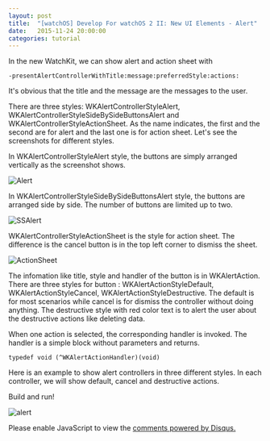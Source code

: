 ```yaml
---
layout: post
title:  "[watchOS] Develop For watchOS 2 II: New UI Elements - Alert"
date:   2015-11-24 20:00:00
categories: tutorial
---
```

In the new WatchKit, we can show alert and action sheet with

    -presentAlertControllerWithTitle:message:preferredStyle:actions:

It's obvious that the title and the message are the messages to the user.

There are three styles: WKAlertControllerStyleAlert, WKAlertControllerStyleSideBySideButtonsAlert and WKAlertControllerStyleActionSheet. As the name indicates, the first and the second are for alert and the last one is for action sheet. Let's see the screenshots for different styles.

In WKAlertControllerStyleAlert style, the buttons are simply arranged vertically as the screenshot shows.

 ![Alert](https://db.tt/YpMk8EAV)

In WKAlertControllerStyleSideBySideButtonsAlert style, the buttons are arranged side by side. The number of buttons are limited up to two.

 ![SSAlert](https://db.tt/KQ8nMwnK)

WKAlertControllerStyleActionSheet is the style for action sheet. The difference is the cancel button is in the top left corner to dismiss the sheet.

 ![ActionSheet](https://db.tt/uMmb7E52)

The infomation like title, style and handler of the button is in WKAlertAction. There are three styles for button : WKAlertActionStyleDefault, WKAlertActionStyleCancel, WKAlertActionStyleDestructive. The default is for most scenarios while cancel is for dismiss the controller without doing anything. The destructive style with red color text is to alert the user about the destructive actions like deleting data.

When one action is selected, the corresponding handler is invoked. The handler is a simple block without parameters and returns.

    typedef void (^WKAlertActionHandler)(void)

Here is an example to show alert controllers in three different styles. In each controller, we will show default, cancel and destructive actions.

<script src="https://gist.github.com/NilStack/c6ed36081b273085f4af.js"></script>

Build and run!

 ![alert](https://db.tt/wd8ySHbh)


<div id="disqus_thread"></div>
<script type="text/javascript">
        /* * * CONFIGURATION VARIABLES: EDIT BEFORE PASTING INTO YOUR WEBPAGE * * */
        var disqus_shortname = 'developwatch'; // required: replace example with your forum shortname

        /* * * DON'T EDIT BELOW THIS LINE * * */
        (function() {
            var dsq = document.createElement('script'); dsq.type = 'text/javascript'; dsq.async = true;
            dsq.src = '//' + disqus_shortname + '.disqus.com/embed.js';
            (document.getElementsByTagName('head')[0] || document.getElementsByTagName('body')[0]).appendChild(dsq);
        })();
 </script>
 <noscript>Please enable JavaScript to view the <a href="https://disqus.com/?ref_noscript">comments powered by Disqus.</a></noscript>
